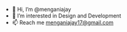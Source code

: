 - 👋 Hi, I’m @menganiajay
- 👀 I’m interested in Design and Development
- 📫 Reach me menganiajay17@gmail.com

<!---
menganiajay/menganiajay is a ✨ special ✨ repository because its `README.md` (this file) appears on your GitHub profile.
You can click the Preview link to take a look at your changes.
--->
